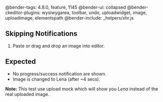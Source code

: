 @bender-tags: 4.8.0, feature, 1145
@bender-ui: collapsed
@bender-ckeditor-plugins: wysiwygarea, toolbar, undo, uploadwidget, image, uploadimage, elementspath
@bender-include: _helpers/xhr.js

## Skipping Notifications

1. Paste or drag and drop an image into editor.

## Expected

* No progress/success notification are shown.
* Image is changed to Lena (after ~4 secs).

**Note:** This test use upload mock which will show you *Lena* instead of the real uploaded image.
